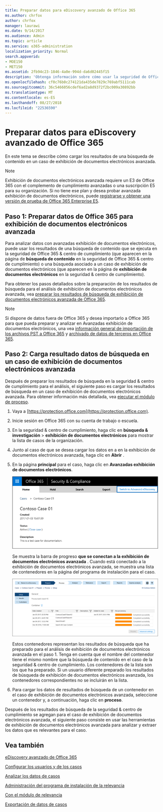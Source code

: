 ```yaml
---
title: Preparar datos para eDiscovery avanzado de Office 365
ms.author: chrfox
author: chrfox
manager: laurawi
ms.date: 9/14/2017
ms.audience: Admin
ms.topic: article
ms.service: o365-administration
localization_priority: Normal
search.appverid:
- MOE150
- MET150
ms.assetid: 2fb94c23-1846-4a0e-994d-da6d02445f15
description: 'Obtenga información sobre cómo usar la seguridad de Office 365 &amp; centro de cumplimiento para preparar los datos de Office 365 para el análisis con Office 365 avanzada exhibición de documentos electrónicos. '
ms.openlocfilehash: cf0c76b0c274121da435de7829c769abf5111cab
ms.sourcegitcommit: 36c5466056cdef6ad2a8d9372f2bc009a30892bb
ms.translationtype: MT
ms.contentlocale: es-ES
ms.lasthandoff: 08/27/2018
ms.locfileid: "22536590"
---
```

# <a name="prepare-data-for-office-365-advanced-ediscovery"></a>Preparar datos para eDiscovery avanzado de Office 365

En este tema se describe cómo cargar los resultados de una búsqueda de contenido en un caso de exhibición de documentos electrónicos avanzada. 
  
> [!NOTE]
> Exhibición de documentos electrónicos avanzada requiere un E3 de Office 365 con el complemento de cumplimiento avanzadas o una suscripción E5 para su organización. Si no tiene ese plan y desea probar avanzada exhibición de documentos electrónicos, puede [registrarse y obtener una versión de prueba de Office 365 Enterprise E5](https://go.microsoft.com/fwlink/p/?LinkID=698279). 
  
## <a name="step-1-prepare-office-365-data-for-advanced-ediscovery"></a>Paso 1: Preparar datos de Office 365 para exhibición de documentos electrónicos avanzada

Para analizar datos con avanzadas exhibición de documentos electrónicos, puede usar los resultados de una búsqueda de contenido que se ejecuta en la seguridad de Office 365 &amp; centro de cumplimiento (que aparecen en la página de **búsqueda de contenido** en la seguridad de Office 365 &amp; centro de cumplimiento) o una búsqueda asociado a un caso de exhibición de documentos electrónicos (que aparecen en la página de **exhibición de documentos electrónicos** en la seguridad &amp; centro de cumplimiento). 
  
Para obtener los pasos detallados sobre la preparación de los resultados de búsqueda para el análisis de exhibición de documentos electrónicos avanzada, vea [preparar los resultados de búsqueda de exhibición de documentos electrónicos avanzada de Office 365](prepare-search-results-for-advanced-ediscovery.md).
  
> [!NOTE]
> Si dispone de datos fuera de Office 365 y desea importarlo a Office 365 para que pueda preparar y analizar en Avanzadas exhibición de documentos electrónicos, una vea [información general de importación de los archivos PST a Office 365](https://support.office.com/article/ba688e0a-0fcb-4bd7-8e57-2b669564ea84) y [archivado de datos de terceros en Office 365](https://go.microsoft.com/fwlink/p/?linkid=716918). 
  
## <a name="step-2-load-search-result-data-in-to-a-case-in-advanced-ediscovery"></a>Paso 2: Carga resultado datos de búsqueda en un caso de exhibición de documentos electrónicos avanzada

Después de preparar los resultados de búsqueda en la seguridad &amp; centro de cumplimiento para el análisis, el siguiente paso es cargar los resultados de búsqueda en un caso de exhibición de documentos electrónicos avanzada. Para obtener información más detallada, vea [ejecutar el módulo de proceso](run-the-process-module-in-advanced-ediscovery.md).
  
1. Vaya a [https://protection.office.com](https://protection.office.com).
    
2. Inicie sesión en Office 365 con su cuenta de trabajo o escuela.
    
3. En la seguridad &amp; centro de cumplimiento, haga clic en **búsqueda &amp; investigación** \> **exhibición de documentos electrónicos** para mostrar la lista de casos de la organización. 
    
4. Junto al caso de que se desea cargar los datos en a en la exhibición de documentos electrónicos avanzada, haga clic en **Abrir** . 
    
5. En la página **principal** para el caso, haga clic en **Avanzadas exhibición de documentos electrónicos**. 
    
    ![Haga clic en cambiar para exhibición de documentos electrónicos avanzada para abrir el caso de exhibición de documentos electrónicos avanzada](media/8e34ba23-62e3-4e68-a530-b6ece39b54be.png)
  
    Se muestra la barra de progreso **que se conectan a la exhibición de documentos electrónicos avanzada** . Cuando está conectado a la exhibición de documentos electrónicos avanzada, se muestra una lista de contenedores en la página del programa de instalación para el caso. 
    
    ![Se muestra el caso de exhibición de documentos electrónicos avanzada](media/8036e152-70dc-4bb7-9379-61c1ed8326b4.png)
  
     Estos contenedores representan los resultados de búsqueda que ha preparado para el análisis de exhibición de documentos electrónicos avanzada en el paso 1. Tenga en cuenta que el nombre del contenedor tiene el mismo nombre que la búsqueda de contenido en el caso de la seguridad &amp; centro de cumplimiento. Los contenedores de la lista son los que ha preparado. Si un usuario diferente preparado los resultados de búsqueda de exhibición de documentos electrónicos avanzada, los contenedores correspondientes no se incluirán en la lista. 
    
6. Para cargar los datos de resultados de búsqueda de un contenedor en el caso de exhibición de documentos electrónicos avanzada, seleccione un contenedor y, a continuación, haga clic en **proceso**.
    
Después de los resultados de búsqueda de la seguridad &amp; centro de cumplimiento se agregan para el caso de exhibición de documentos electrónicos avanzada, el siguiente paso consiste en usar las herramientas de exhibición de documentos electrónicos avanzada para analizar y extraer los datos que es relevantes para el caso. 
  
## <a name="see-also"></a>Vea también

[eDiscovery avanzado de Office 365](office-365-advanced-ediscovery.md)
  
[Configurar los usuarios y de los casos](set-up-users-and-cases-in-advanced-ediscovery.md)
  
[Analizar los datos de casos](analyze-case-data-with-advanced-ediscovery.md)
  
[Administración del programa de instalación de la relevancia](manage-relevance-setup-in-advanced-ediscovery.md)
  
[Con el módulo de relevancia](use-relevance-in-advanced-ediscovery.md)
  
[Exportación de datos de casos](export-case-data-in-advanced-ediscovery.md)

